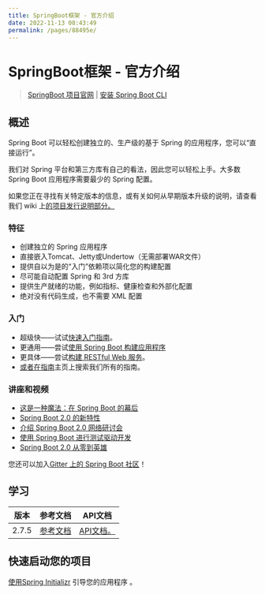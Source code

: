 ```yaml
---
title: SpringBoot框架 - 官方介绍
date: 2022-11-13 08:43:49
permalink: /pages/88495e/
---
```


# SpringBoot框架 - 官方介绍

> [SpringBoot 项目官网](https://spring.io/projects/spring-boot) | [安装 Spring Boot CLI](https://docs.spring.io/spring-boot/docs/current/reference/html/getting-started.html#getting-started.installing.cli)
>
> 

## 概述

Spring Boot 可以轻松创建独立的、生产级的基于 Spring 的应用程序，您可以“直接运行”。

我们对 Spring 平台和第三方库有自己的看法，因此您可以轻松上手。大多数 Spring Boot 应用程序需要最少的 Spring 配置。

如果您正在寻找有关特定版本的信息，或有关如何从早期版本升级的说明，请查看我们 wiki 上[的项目发行说明部分。](https://github.com/spring-projects/spring-boot/wiki#release-notes)

### 特征

- 创建独立的 Spring 应用程序
- 直接嵌入Tomcat、Jetty或Undertow（无需部署WAR文件）
- 提供自以为是的“入门”依赖项以简化您的构建配置
- 尽可能自动配置 Spring 和 3rd 方库
- 提供生产就绪的功能，例如指标、健康检查和外部化配置
- 绝对没有代码生成，也不需要 XML 配置

### 入门

- 超级快——试试[快速入门指南](https://spring.io/quickstart)。
- 更通用——尝试[使用 Spring Boot 构建应用程序](https://spring.io/guides/gs/spring-boot/)
- 更具体——尝试[构建 RESTful Web 服务](https://spring.io/guides/gs/rest-service/)。
- [或者在指南](https://spring.io/guides)主页上搜索我们所有的指南。

### 讲座和视频

- [这是一种魔法：在 Spring Boot 的幕后](https://content.pivotal.io/springone-platform-2017/its-a-kind-of-magic-under-the-covers-of-spring-boot-brian-clozel-stéphane-nicoll)
- [Spring Boot 2.0 的新特性](https://content.pivotal.io/springone-platform-2017/whats-new-in-spring-boot-2-0-phillip-webb-madhura-bhave)
- [介绍 Spring Boot 2.0 网络研讨会](https://content.pivotal.io/webinars/mar-13-introducing-spring-boot-2-0-webinar)
- [使用 Spring Boot 进行测试驱动开发](https://content.pivotal.io/springone-platform-2017/test-driven-development-with-spring-boot-sannidhi-jalukar-madhura-bhave)
- [Spring Boot 2.0 从零到英雄](https://content.pivotal.io/springone-platform-2017/from-zero-to-hero-with-spring-boot-brian-clozel)

您还可以加入[Gitter 上的 Spring Boot 社区](https://gitter.im/spring-projects/spring-boot)！

## 学习

| 版本  | 参考文档                                                     | API文档                                                      |
| ----- | ------------------------------------------------------------ | ------------------------------------------------------------ |
| 2.7.5 | [参考文档](https://docs.spring.io/spring-boot/docs/current/reference/html/) | [API文档。](https://docs.spring.io/spring-boot/docs/current/api/) |

## 快速启动您的项目

[使用Spring Initializr](https://start.spring.io/) 引导您的应用程序 。
